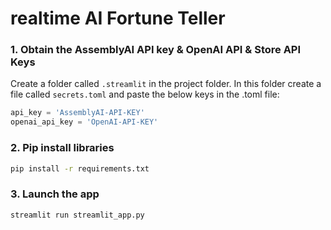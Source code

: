 # realtime AI Fortune Teller

### 1. Obtain the AssemblyAI API key & OpenAI API & Store API Keys
Create a folder called `.streamlit` in the project folder. In this folder create a file called `secrets.toml` and paste the below keys in the .toml file:

```python
api_key = 'AssemblyAI-API-KEY'
openai_api_key = 'OpenAI-API-KEY'
```

###  2. Pip install libraries
```bash
pip install -r requirements.txt
```

###  3. Launch the app

```bash
streamlit run streamlit_app.py
```
